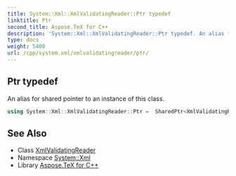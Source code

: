 ```yaml
---
title: System::Xml::XmlValidatingReader::Ptr typedef
linktitle: Ptr
second_title: Aspose.TeX for C++
description: 'System::Xml::XmlValidatingReader::Ptr typedef. An alias for shared pointer to an instance of this class in C++.'
type: docs
weight: 5400
url: /cpp/system.xml/xmlvalidatingreader/ptr/
---
```

## Ptr typedef


An alias for shared pointer to an instance of this class.

```cpp
using System::Xml::XmlValidatingReader::Ptr =  SharedPtr<XmlValidatingReader>
```

## See Also

* Class [XmlValidatingReader](../)
* Namespace [System::Xml](../../)
* Library [Aspose.TeX for C++](../../../)
